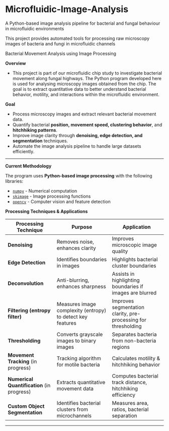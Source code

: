 # Microfluidic-Image-Analysis
A Python-based image analysis pipeline for bacterial and fungal behaviour in microfluidic environments

This project provides automated tools for processing raw microscopy images of bacteria and fungi in microfluidic channels

Bacterial Movement Analysis using Image Processing

**Overview**
- This project is part of our microfluidic chip study to investigate bacterial movement along fungal highways. The Python program developed here is used for analysing microscopy images obtained from the chip. The goal is to extract quantitative data to better understand bacterial behavior, motility, and interactions within the microfluidic environment.

**Goal**
- Process microscopy images and extract relevant bacterial movement data.
- Quantify bacterial **position, movement speed, clustering behavior**, and **hitchhiking patterns**.
- Improve image clarity through **denoising, edge detection, and segmentation** techniques.
- Automate the image analysis pipeline to handle large datasets efficiently.

---

**Current Methodology**

The program uses **Python-based image processing** with the following libraries:
- [`numpy`](https://numpy.org/) - Numerical computation
- [`skimage`](https://scikit-image.org/) - Image processing functions
- [`opencv`](https://opencv.org/) - Computer vision and feature detection

**Processing Techniques & Applications**

| Processing Technique       | Purpose                                              | Application |
|----------------------------|------------------------------------------------------|-------------|
| **Denoising**              | Removes noise, enhances clarity                     | Improves microscopic image quality |
| **Edge Detection**         | Identifies boundaries in images                     | Highlights bacterial cluster boundaries |
| **Deconvolution**          | Anti-blurring, enhances sharpness                   | Assists in highlighting boundaries if images are blurred |
| **Filtering (entropy filter)** | Measures image complexity (entropy) to detect key features | Improves segmentation clarity, pre-processing for thresholding |
| **Thresholding**           | Converts grayscale images to binary images          | Separates bacteria from non-bacteria regions |
| **Movement Tracking** (in progress) | Tracking algorithm for motile bacteria     | Calculates motility & hitchhiking behavior |
| **Numerical Quantification** (in progress) | Extracts quantitative movement data     | Computes bacterial track distance, hitchhiking efficiency |
| **Custom Object Segmentation** | Identifies bacterial clusters from microchannels  | Measures area, ratios, bacterial separation |

---


